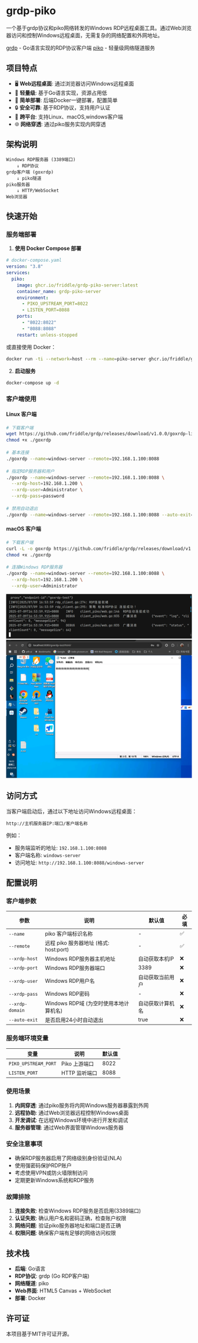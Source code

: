 # grdp-piko

一个基于grdp协议和piko网络转发的Windows RDP远程桌面工具。通过Web浏览器访问和控制Windows远程桌面，无需复杂的网络配置和外网地址。

[grdp](https://github.com/friddle/grdp) - Go语言实现的RDP协议客户端
[piko](https://github.com/andydunstall/piko) - 轻量级网络隧道服务

## 项目特点

- 🖥️ **Web远程桌面**: 通过浏览器访问Windows远程桌面
- 🚀 **轻量级**: 基于Go语言实现，资源占用低
- 🔧 **简单部署**: 后端Docker一键部署，配置简单
- 🔒 **安全可靠**: 基于RDP协议，支持用户认证
- 📱 **跨平台**: 支持Linux、macOS,windows客户端
- 🌐 **网络穿透**: 通过piko服务实现内网穿透

## 架构说明

```
Windows RDP服务器 (3389端口)
    ↓ RDP协议
grdp客户端 (goxrdp)
    ↓ piko隧道
piko服务器
    ↓ HTTP/WebSocket
Web浏览器
```

## 快速开始

### 服务端部署

1. **使用 Docker Compose 部署**

```yaml
# docker-compose.yaml
version: "3.8"
services:
  piko:
    image: ghcr.io/friddle/grdp-piko-server:latest
    container_name: grdp-piko-server
    environment:
      - PIKO_UPSTREAM_PORT=8022
      - LISTEN_PORT=8088
    ports:
      - "8022:8022"
      - "8088:8088"
    restart: unless-stopped
```

或直接使用 Docker：

```bash
docker run -ti --network=host --rm --name=piko-server ghcr.io/friddle/grdp-piko-server
```

2. **启动服务**

```bash
docker-compose up -d
```

### 客户端使用

#### Linux 客户端

```bash
# 下载客户端
wget https://github.com/friddle/grdp/releases/download/v1.0.0/goxrdp-linux-amd64 -O ./goxrdp
chmod +x ./goxrdp

# 基本连接
./goxrdp --name=windows-server --remote=192.168.1.100:8088

# 指定RDP服务器和用户
./goxrdp --name=windows-server --remote=192.168.1.100:8088 \
  --xrdp-host=192.168.1.200 \
  --xrdp-user=Administrator \
  --xrdp-pass=password

# 禁用自动退出
./goxrdp --name=windows-server --remote=192.168.1.100:8088 --auto-exit=false
```

#### macOS 客户端

```bash
# 下载客户端
curl -L -o goxrdp https://github.com/friddle/grdp/releases/download/v1.0.1/goxrdp-darwin-amd64
chmod +x ./goxrdp

# 连接Windows RDP服务器
./goxrdp --name=windows-server --remote=192.168.1.100:8088 \
  --xrdp-host=192.168.1.200 \
  --xrdp-user=Administrator
```

![客户端启动截图](screenshot/start_cli.png)
![Web远程桌面截图](screenshot/webui.png)

## 访问方式

当客户端启动后，通过以下地址访问Windows远程桌面：
```
http://主机服务器IP:端口/客户端名称
```

例如：
- 服务端监听的地址: `192.168.1.100:8088`
- 客户端名称: `windows-server`
- 访问地址: `http://192.168.1.100:8088/windows-server`

## 配置说明

### 客户端参数

| 参数 | 说明 | 默认值 | 必填 |
|------|------|--------|------|
| `--name` | piko 客户端标识名称 | - | ✅ |
| `--remote` | 远程 piko 服务器地址 (格式: host:port) | - | ✅ |
| `--xrdp-host` | Windows RDP服务器主机地址 | 自动获取本机IP | ❌ |
| `--xrdp-port` | Windows RDP服务器端口 | 3389 | ❌ |
| `--xrdp-user` | Windows RDP用户名 | 自动获取当前用户 | ❌ |
| `--xrdp-pass` | Windows RDP密码 | - | ❌ |
| `--xrdp-domain` | Windows RDP域 (为空时使用本地计算机名) | 自动获取计算机名 | ❌ |
| `--auto-exit` | 是否启用24小时自动退出 | true | ❌ |

### 服务端环境变量

| 变量 | 说明 | 默认值 |
|------|------|--------|
| `PIKO_UPSTREAM_PORT` | Piko 上游端口 | 8022 |
| `LISTEN_PORT` | HTTP 监听端口 | 8088 |

### 使用场景

1. **内网穿透**: 通过piko服务将内网Windows服务器暴露到外网
2. **远程协助**: 通过Web浏览器远程控制Windows桌面
3. **开发调试**: 在远程Windows环境中进行开发和调试
4. **服务器管理**: 通过Web界面管理Windows服务器

### 安全注意事项

- 确保RDP服务器启用了网络级别身份验证(NLA)
- 使用强密码保护RDP账户
- 考虑使用VPN或防火墙限制访问
- 定期更新Windows系统和RDP服务

### 故障排除

1. **连接失败**: 检查Windows RDP服务是否启用(3389端口)
2. **认证失败**: 确认用户名和密码正确，检查账户权限
3. **网络问题**: 验证piko服务器地址和端口是否正确
4. **权限问题**: 确保客户端有足够的网络访问权限

## 技术栈

- **后端**: Go语言
- **RDP协议**: grdp (Go RDP客户端)
- **网络隧道**: piko
- **Web界面**: HTML5 Canvas + WebSocket
- **部署**: Docker

## 许可证

本项目基于MIT许可证开源。

